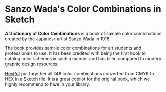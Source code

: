 # Sanzo Wada's Color Combinations in Sketch

**A Dictionary of Color Combinations** is a book of sample color combinations created by the Japanese artist Sanzo Wada in 1918.

The book provides sample color combinations for art students and professionals to use. It has been credited with being the first book to catalog color schemes in such a manner and has been compared to modern graphic design resources.

[HexPot](https://hexpot.com/) put together all 348 color combinations converted from CMYK to HEX in a Sketch file. It is a great copilot for the original book, which we highly recommend to have in your library.
